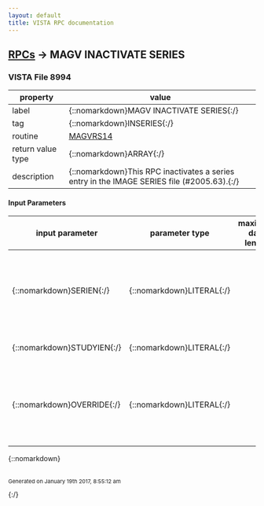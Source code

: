 ```yaml
---
layout: default
title: VISTA RPC documentation
---
```




## [RPCs](TableOfContent.md) &#8594; MAGV INACTIVATE SERIES 



### VISTA File 8994 


 property | value 
--- | --- 
 label | {::nomarkdown}MAGV INACTIVATE SERIES{:/}
 tag | {::nomarkdown}INSERIES{:/}
 routine | [MAGVRS14](http://code.osehra.org/dox/Routine_MAGVRS14_source.html)
 return value type | {::nomarkdown}ARRAY{:/}
 description | {::nomarkdown}This RPC inactivates a series entry in the IMAGE SERIES file (#2005.63).{:/}

#### Input Parameters

| input parameter | parameter type | maximum data length | required | description | 
| --- | --- | --- | --- | --- | 
| {::nomarkdown}SERIEN{:/} | {::nomarkdown}LITERAL{:/} |  |  | {::nomarkdown}If set to 1 this flag prevents the checking of the parent procedurereference prior to inactivation.{:/} | 
| {::nomarkdown}STUDYIEN{:/} | {::nomarkdown}LITERAL{:/} |  |  | {::nomarkdown}The IEN of the related study entry.{:/} | 
| {::nomarkdown}OVERRIDE{:/} | {::nomarkdown}LITERAL{:/} |  |  | {::nomarkdown}If set to 1 this flag prevents the checking of the parent procedurereference prior to inactivation.{:/} | 

{::nomarkdown} <br/><br/><p style="font-size: 11px">Generated on January 19th 2017, 8:55:12 am</p>{:/}